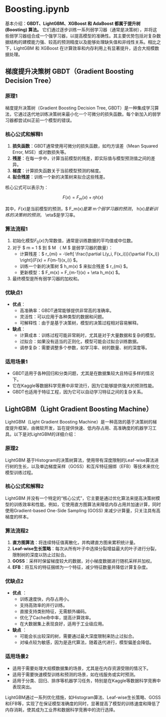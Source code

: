 # Boosting.ipynb

基本介绍：**GBDT、LightGBM、XGBoost 和 AdaBoost 都属于提升树 (Boosting) 算法。** 它们通过逐步训练一系列弱学习器（通常是决策树），并将这些弱学习器组合成一个强学习器，以提高模型的准确性。其主要优势包括对复杂数据结构的建模能力强、较高的预测精度以及能够处理缺失值和非线性关系。相比之下，LightGBM 和 XGBoost 在计算效率和内存利用上有显著提升，适合大规模数据处理。

## 梯度提升决策树 GBDT（Gradient Boosting Decision Tree）

### 原理1

梯度提升决策树（Gradient Boosting Decision Tree, GBDT）是一种集成学习算法，它通过迭代地训练决策树来最小化一个可微分的损失函数。每个新加入的弱学习器都尝试纠正前一个模型的错误。

### 核心公式和解释1

1. **损失函数**：GBDT通常使用可微分的损失函数，如均方误差（Mean Squared Error, MSE）或对数损失等。
2. **残差**：在每一步中，计算当前模型的残差，即实际值与模型预测值之间的差异。
3. **梯度**：计算损失函数关于当前模型预测的梯度。
4. **拟合残差**：训练一个新的决策树来拟合这些残差。

核心公式可以表示为：

$$
F(x) = F_m(x) + \eta h(x)
$$

其中，$F(x)$是当前模型的预测，$ F_m(x)$是第$ m$个弱学习器的预测，$ h(x)$是新训练的决策树的预测，$ \eta$是学习率。

### 算法流程1

1. 初始化模型$F_0(x)$为常数值，通常是训练数据的平均值或中位数。
2. 对于 $ m = 1 $ 到 $ M $（$ M $ 是弱学习器的数量）：
   - 计算残差：$ r_{mi} = -\left[ \frac{\partial L(y_i, F(x_i))}{\partial F(x_i)} \right]_{F(x) = F_{m-1}(x_i)} $。
   - 训练一个新的决策树 $ h_m(x) $ 来拟合残差 $ r_{mi} $。
   - 更新模型：$ F_m(x) = F_{m-1}(x) + \eta h_m(x) $。
3. 最终模型是所有弱学习器的加权和。

### 优缺点1

- **优点**：
  - 高准确率：GBDT通常能够提供非常高的准确率。
  - 灵活性：可以应用于各种类型的数据和问题。
  - 可解释性：由于是基于决策树，模型的决策过程相对容易解释。
- **缺点**：
  - 计算成本：训练过程可能非常耗时，尤其是对于大量数据和复杂的模型。
  - 过拟合：如果没有适当的正则化，模型可能会过拟合训练数据。
  - 调参复杂：需要调整多个参数，如学习率、树的数量、树的深度等。

### 适用场景1

- GBDT适用于各种回归和分类问题，尤其是在数据集较大且特征多样的情况下。
- 它在Kaggle等数据科学竞赛中非常流行，因为它能够提供强大的预测性能。
- GBDT也适用于特征工程，因为它可以自动学习特征之间的复杂关系。

## LightGBM（Light Gradient Boosting Machine）

LightGBM（Light Gradient Boosting Machine）是一种高效的基于决策树的梯度提升框架，由微软开发，旨在提供快速、低内存占用、高准确度的机器学习工具。以下是对LightGBM的详细介绍：

### 原理2

LightGBM 基于Histogram的决策树算法，使用带有深度限制的Leaf-wise算法进行树的生长，以及单边梯度采样（GOSS）和互斥特征捆绑（EFB）等技术来优化模型训练过程。

### 核心公式和解释2

LightGBM 并没有一个特定的“核心公式”，它主要是通过优化算法来提高决策树模型的训练效率和性能。例如，它使用直方图算法来降低内存占用并加速计算，同时使用Gradient-based One-Side Sampling (GOSS) 来减少计算量，只关注具有高梯度的样本。

### 算法流程2

1. **直方图算法**：将连续特征值离散化，并构建直方图来累积统计量。
2. **Leaf-wise生长策略**：每次从所有叶子中选择分裂增益最大的叶子进行分裂，限制树的深度以防止过拟合。
3. **GOSS**：采样时保留梯度较大的数据，对小梯度数据进行随机采样并加权。
4. **EFB**：将互斥的特征捆绑为一个特征，减少特征数量并降低计算复杂度。

### 优缺点2

- **优点** ：
  - 训练速度快，内存占用小。
  - 支持高效率的并行训练。
  - 直接支持类别特征，无需额外编码。
  - 优化了Cache命中率，提高计算效率。
  - 在大数据集上表现良好，适用于工业级应用。
- **缺点** ：
  - 可能会长出较深的树，需要通过最大深度限制来防止过拟合。
  - 对噪点较为敏感，因为是迭代算法，随着迭代进行，模型偏差会降低。

### 适用场景2

- 适用于需要处理大规模数据集的场景，尤其是在内存资源受限的情况下。
- 适用于需要快速模型训练和预测的场景，如在线服务或实时预测。
- 适用于分类、回归、排序等机器学习任务，特别是在Kaggle等数据科学竞赛中表现突出。

LightGBM通过一系列优化措施，如Histogram算法、Leaf-wise生长策略、GOSS和EFB等，实现了在保证模型准确度的同时，显著提高了模型的训练速度和降低了内存消耗，使其成为工业界和数据科学竞赛中的流行选择。
